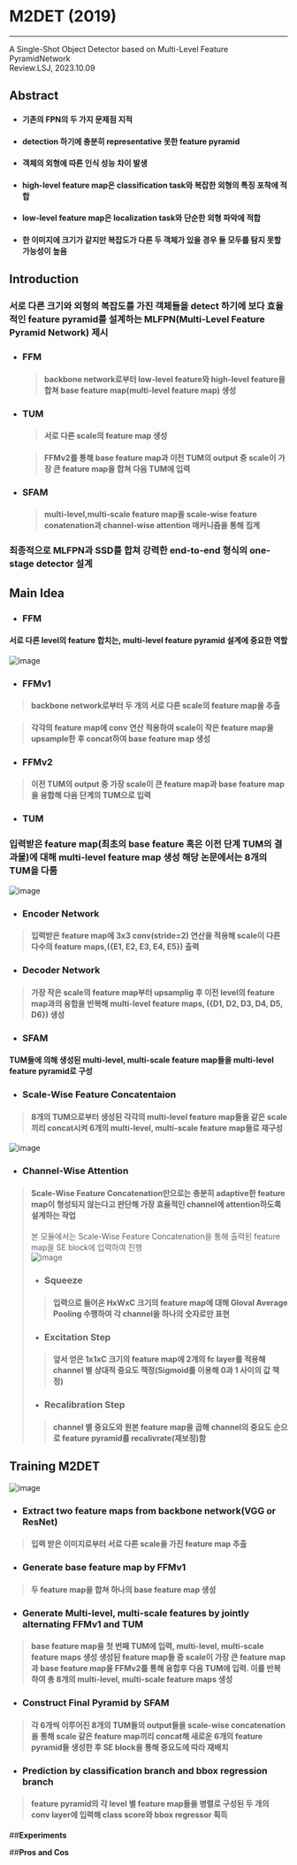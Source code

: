 # **M2DET (2019)**  
---
A Single-Shot Object Detector based on Multi-Level Feature PyramidNetwork  
Review.LSJ, 2023.10.09  
## **Abstract**
* #### 기존의 FPN의 두 가지 문제점 지적
* #### detection 하기에 충분히 representative 못한 feature pyramid
* #### 객체의 외형에 따른 인식 성능 차이 발생  
* #### high-level feature map은 classification task와 복잡한 외형의 특징 포착에 적합
* #### low-level feature map은 localization task와 단순한 외형 파악에 적합  
* #### 한 이미지에 크기가 같지만 복잡도가 다른 두 객체가 있을 경우 둘 모두를 탐지 못할 가능성이 높음  

## **Introduction**  
### 서로 다른 크기와 외형의 복잡도를 가진 객체들을 detect 하기에 보다 효율적인 feature pyramid를 설계하는 MLFPN(Multi-Level Feature Pyramid Network) 제시  
* ### **FFM**  
  > #### backbone network로부터 low-level feature와 high-level feature을 합쳐 base feature map(multi-level feature map) 생성  
* ### **TUM**  
  > #### 서로 다른 scale의 feature map 생성  

  > #### FFMv2를 통해 base feature map과 이전 TUM의 output 중 scale이 가장 큰 feature map을 합쳐 다음 TUM에 입력  
* ### **SFAM**  
  > #### multi-level,multi-scale feature map을 scale-wise feature conatenation과 channel-wise attention 매커니즘을 통해 집계  

### 최종적으로 MLFPN과 SSD를 합쳐 강력한 end-to-end 형식의 one-stage detector 설계

## **Main Idea**  
  * ### **FFM**
  #### 서로 다른 level의 feature 합치는, multi-level feature pyramid 설계에 중요한 역할  
  ![image](https://github.com/sj990710/Thesis_Review/assets/127752372/87114066-1ed2-4c7c-a515-b31fc6dbbdf9)  

  + ### **FFMv1**  
  > #### backbone network로부터 두 개의 서로 다른 scale의 feature map을 추출  

  > #### 각각의 feature map에 conv 연산 적용하여 scale이 작은 feature map을 upsample한 후 concat하여 base feature map 생성
  + ### **FFMv2**  
  > #### 이전 TUM의 output 중 가장 scale이 큰 feature map과 base feature map을 융합해 다음 단계의 TUM으로 입력  
* ### **TUM**  
### 입력받은 feature map(최초의 base feature 혹은 이전 단계 TUM의 결과물)에 대해 multi-level feature map 생성 해당 논문에서는 8개의 TUM을 다룸
![image](https://github.com/sj990710/Thesis_Review/assets/127752372/c661d29d-45d9-4ed4-947e-7414d52387c1)  
  + ### **Encoder Network**  
  > #### 입력받은 feature map에 3x3 conv(stride=2) 연산을 적용해 scale이 다른 다수의 feature maps,({E1, E2, E3, E4, E5}) 출력
  + ### **Decoder Network**  
  > #### 가장 작은 scale의 feature map부터 upsamplig 후 이전 level의 feature map과의 융합을 반복해 multi-level feature maps, ({D1, D2, D3, D4, D5, D6}) 생성
* ### **SFAM**  
#### TUM들에 의해 생성된 multi-level, multi-scale feature map들을 multi-level feature pyramid로 구성  
  * ### **Scale-Wise Feature Concatentaion**  
> #### 8개의 TUM으로부터 생성된 각각의 multi-level feature map들을 같은 scale끼리 concat시켜 6개의 multi-level, multi-scale feature map들로 재구성
![image](https://github.com/sj990710/Thesis_Review/assets/127752372/2513e353-dc45-47f2-88cb-cbe94e7275ea)  
  * ### **Channel-Wise Attention**  
> #### Scale-Wise Feature Concatenation만으로는 충분히 adaptive한 feature map이 형성되지 않는다고 판단해 가장 효율적인 channel에 attention하도록 설계하는 작업  
> 본 모듈에서는 Scale-Wise Feature Concatenation을 통해 출력된 feature map을 SE block에 입력하여 진행  
![image](https://github.com/sj990710/Thesis_Review/assets/127752372/5e0eee3e-046c-4575-8916-838aaccf5eee)  
>  + ### **Squeeze**  
>  > #### 입력으로 들어온 HxWxC 크기의 feature map에 대해 Gloval Average Pooling 수행하여 각 channel을 하나의 숫자로만 표현  
>  + ### **Excitation Step**  
>  > #### 앞서 얻은 1x1xC 크기의 feature map에 2개의 fc layer를 적용해 channel 별 상대적 중요도 책정(Sigmoid를 이용해 0과 1 사이의 값 책정)  
> + ### **Recalibration Step**  
> > #### channel 별 중요도와 원본 feature map을 곱해 channel의 중요도 순으로 feature pyramid를 recalivrate(재보정)함  

## **Training M2DET** 
![image](https://github.com/sj990710/Thesis_Review/assets/127752372/0ed1a409-dc89-41ee-9470-b9fca659c202)  
* ### Extract two feature maps from backbone network(VGG or ResNet)  
> #### 입력 받은 이미지로부터 서로 다른 scale을 가진 feature map 추출  
* ### Generate base feature map by FFMv1  
> #### 두 feature map을 합쳐 하나의 base feature map 생성  
* ### Generate Multi-level, multi-scale features by jointly alternating FFMv1 and TUM  
> #### base feature map을 첫 번째 TUM에 입력, multi-level, multi-scale feature maps 생성 생성된 feature map들 중 scale이 가장 큰 feature map과 base feature map을 FFMv2를 통해 융합후 다음 TUM에 입력. 이를 반복하여 총 8개의 multi-level, multi-scale feature maps 생성  
* ### Construct Final Pyramid by SFAM  
> #### 각 6개씩 이루어진 8개의 TUM들의 output들을 scale-wise concatenation을 통해 scale 같은 feature map끼리 concat해 새로운 6개의 feature pyramid들 생성한 후 SE block을 통해 중요도에 따라 재배치
* ### Prediction by classification branch and bbox regression branch 
> #### feature pyramid의 각 level 별 feature map들을 병렬로 구성된 두 개의 conv layer에 입력해 class score와 bbox regressor 획득

##**Experiments**  

##**Pros and Cos**

